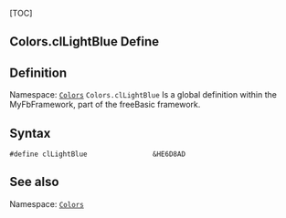 [TOC]
## Colors.clLightBlue Define

## Definition
Namespace: [`Colors`](Colors.md)
`Colors.clLightBlue` Is a global definition within the MyFbFramework, part of the freeBasic framework.
## Syntax

```freeBasic
#define clLightBlue                &HE6D8AD
```

## See also
Namespace: [`Colors`](Colors.md)
